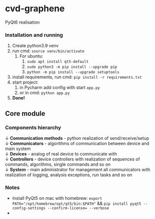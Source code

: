 # cvd-graphene
PyQt6 realisation

### Installation and running

1. Create python3.9 venv
2. run cmd: `source venv/bin/activate`
   1. For ubuntu: 
      1. `sudo apt install qt5-default`
      2. `sudo python3 -m pip install --upgrade pip`
      3. `python -m pip install --upgrade setuptools`
3. install requirements, run cmd: `pip install -r requirements.txt`
4. start project:
   1. in Pycharm add config with start `app.py`
   2. or in cmd: `python app.py`
5. **Done!**


## Core module

### Components hierarchy

↓ **Communication methods** - python realization of send/receive/setup  
↓ **Communicators** - algorithms of communication between device and main system  
↓ **Devices** - analog of real device to communicate with  
↓ **Controllers** - device controllers with realization of sequences of commands, algorithms, single commands and so on  
↓ **System** - main administrator for management all communicators with realization of logging, analysis exceptions, run tasks and so on  


### Notes

 - Install PyQt5 on mac with homebrew: `export PATH="/opt/homebrew/opt/qt5/bin:$PATH"` && `pip install pyqt5 --config-settings --confirm-license= --verbose`
 - 